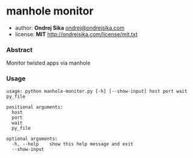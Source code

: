 # manhole monitor

- author: __Ondrej Sika__ <ondrej@ondrejsika.com>
- license: __MIT__ <http://ondrejsika.com/license/mit.txt>


### Abstract

Monitor twisted apps via manhole

### Usage



    usage: python manhole-monitor.py [-h] [--show-input] host port wait py_file

    positional arguments:
      host
      port
      wait
      py_file

    optional arguments:
      -h, --help    show this help message and exit
      --show-input

